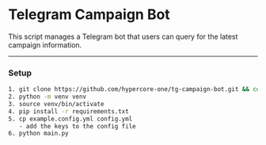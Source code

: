 # Telegram Campaign Bot

This script manages a Telegram bot that users can query for the latest campaign information.

---

### Setup

```sh
1. git clone https://github.com/hypercore-one/tg-campaign-bot.git && cd tg-campaign-bot/tg_campaign_bot
2. python -m venv venv
3. source venv/bin/activate
4. pip install -r requirements.txt
5. cp example.config.yml config.yml
   - add the keys to the config file
6. python main.py
```

